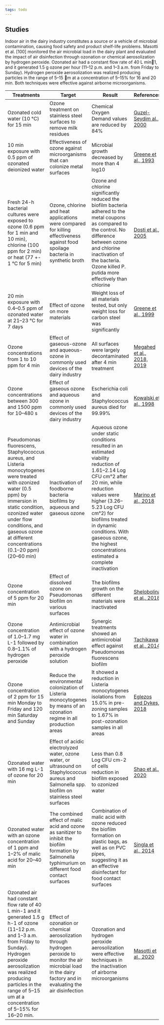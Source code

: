```yaml
---
tags: todo
---
```


## Studies

Indoor air in the dairy industry constitutes a source or a vehicle of microbial contamination,
causing food safety and product shelf-life problems. Masotti et al. [100] monitored
the air microbial load in the dairy plant and evaluated the impact of air disinfection through
ozonation or chemical aerosolization by hydrogen peroxide. Ozonated air had a constant
flow rate of 40 L min􀀀1, and it generated 1.5 g ozone per hour (11–12 p.m. and 1–3 a.m.
from Friday to Sunday). Hydrogen peroxide aerosolization was realized producing particles
in the range of 5–15 m at a concentration of 5–15% for 16 and 20 min. Both techniques
were effective against airborne microorganisms.



| Treatments | Target | Result | References |
| ---        | ---    | ---    | ---        |
| Ozonated cold water (10 °C) for 15 min | Ozone treatment on stainless steel surfaces to remove milk residues | Chemical Oxygen Demand values are reduced by 84% | [Guzel-Seydim al., 2000](obsidian://open?vault=ozone&file=research%2Fabstracts%2FRemoval%20of%20Dairy%20Soil%20from%20Heated%20Stainless%20Steel%20Surfaces%20Use%20of%20Ozonated%20Water%20as%20a%20Prerinse) |
| 10 min exposure with 0.5 ppm of ozonated deionized water | Effectiveness of ozone against microorganisms that can colonize metal surfaces | Microbial growth decreased by more than 4 log10 | [Greene et al., 1993](obsidian://open?vault=ozone&file=research%2Fabstracts%2F2013-greene-et-al) |
| Fresh 24-h bacterial cultures were exposed to ozone (0.6 ppm for 1 min and 10 min), chlorine (100 ppm for 2 min) or heat (77 +- 1 °C for 5 min) | Ozone, chlorine and heat applications were compared for killing effectiveness against food spoilage bacteria in synthetic broth | Ozone and chlorine significantly reduced the biofilm bacteria adhered to the metal coupons as compared to the control. No difference between ozone and chlorine inactivation of the bacteria. Ozone killed P. putida more effectively than chlorine | [Dosti et al., 2005](obsidian://open?vault=ozone&file=research%2Fabstracts%2FApplication%20of%20Ultraviolet-C%20Radiation%20and%20Gaseous%20Ozone%20for%20Microbial%20Inactivation%20on%20Different%20Materials) |
| 20 min exposure with 0.4–0.5 ppm of ozonated water at 21–23 °C for 7 days | Effect of ozone on more materials | Weight loss of all materials tested, but only weight loss for carbon steel was significantly | [Greene et al., 1999](obsidian://open?vault=ozone&file=research%2Fabstracts%2FOzone%20in%20dairy%20chilling%20water%20systems%20effect%20on%20metal%20materials) |
| Ozone concentrations from 1 to 10 ppm for 4 min | Effect of gaseous-ozone and aqueous-ozone in commonly used devices of the dairy industry | All surfaces were largely decontaminated after 4 min treatment | [Megahed et al., 2018, 2019](obsidian://open?vault=ozone&file=research%2Fabstracts%2FThe%20microbial%20killing%20capacity%20of%20aqueous%20and%20gaseous%20ozone%20on%20different%20surfaces%20contaminated%20with%20dairy%20cattle%20manure) |
| Ozone concentrations between 300 and 1500 ppm for 10–480 s | Effect of gaseous ozone and aqueous ozone in commonly used devices of the dairy industry | Escherichia coli and Staphylococcus aureus died for 99.99% | [Kowalski et al., 1998](obsidian://open?vault=ozone&file=research%2Fabstracts%2FBactericidal%20Effects%20of%20High%20Airborne%20Ozone%20Concentrations%20on%20Escherichia%20coli%20and%20Staphylococcus%20aureus) |
| Pseudomonas fluorescens, Staphylococcus aureus, and Listeria monocytogenes were treated with ozonized water (0.5 ppm) by immersion in static condition, ozonized water under flow conditions, and gaseous ozone at different concentrations (0.1–20 ppm) (20–60 min) | Inactivation of foodborne bacteria biofilms by aqueous and gaseous ozone | Aqueous ozone under static conditions resulted in an estimated viability reduction of 1.61–2.14 Log CFU cm°2 after 20 min, while reduction values were higher (3.26–5.23 Log CFU cm°2) for biofilms treated in dynamic conditions. With gaseous ozone, the highest concentrations estimated a complete inactivation | [Marino et al., 2018](obsidian://open?vault=ozone&file=research%2Fabstracts%2FInactivation%20of%20Foodborne%20Bacteria%20Biofilms%20by%20Aqueous%20and%20Gaseous%20Ozone) |
| Ozone concentration of 5 ppm for 20 min | Effect of dissolved ozone on Pseudomonas biofilm on various surfaces | The biofilms growth on the different materials were inactivated | [Shelobolina et al., 2018](obsidian://open?vault=ozone&file=research%2Fabstracts%2F2018-shelobolina-et-al) |
| Ozone concentration of 1.0–1.7 mg L-1 followed by 0.8–1.1% of hydrogen peroxide | Antimicrobial effect of ozone water in combination with a hydrogen peroxide solution | Synergic treatments showed an antimicrobial effect against Pseudomonas fluorescens biofilm | [Tachikawa et al., 2014](obsidian://open?vault=ozone&file=research%2Fabstracts%2F2014-tachikawa-et-al) |
| Ozone concentration of 2 ppm for 15 min Monday to Friday and 120 min Saturday and Sunday | Reduce the environmental colonization of Listeria monocytogenes by means of an ozonation regime in all production areas | It showed a reduction in Listeria monocytogenes isolations from 15.0% in pre-zoning samples to 1.67% in post-ozonation samples in all areas | [Eglezos and Dykes, 2018](obsidian://open?vault=ozone&file=research%2Fabstracts%2F2018-eglezos-et-al) |
| Ozonated water with 16 mg L-1 of ozone for 20 min | Effect of acidic electrolyzed water, ozone water, or ultrasound on Staphylococcus aureus and Salmonella spp. biofilm on stainless steel surfaces | Less than 0.8 Log CFU cm-2 of cells reduction in biofilm exposed to ozonized water | [Shao et al., 2020](obsidian://open?vault=ozone&file=research%2Fabstracts%2F2020-shao-et-al) |
| Ozonated water with an ozone concentration of 1 ppm and 1–2% of malic acid for 20–40 min | The combined effect of malic acid and ozone as sanitizer to inhibit the biofilm formation by Salmonella typhimurium on different food contact surfaces | Combination of malic acid with ozone reduced the biofilm formation on plastic bags, as well as on PVC pipes, suggesting it as an effective disinfectant for food contact surfaces | [Singla et al., 2014](obsidian://open?vault=ozone&file=research%2Fabstracts%2F2014-singla-et-al) |
| Ozonated air had constant flow rate of 40 L min-1 and it generated 1.5 g h-1 of ozone (11–12 p.m. and 1–3 a.m. from Friday to Sunday). Hydrogen peroxide aerosolization was realized producing particles in the range of 5–15 um at a concentration of 5–15% for 16–20 min. | Effect of ozonation or chemical aerosolization through hydrogen peroxide to monitor the air microbial load in the dairy factory and in evaluating the air disinfection | Ozonation and hydrogen peroxide aerosolization were effective techniques in the inactivation of airborne microorganisms | [Masotti et al., 2020](obsidian://open?vault=ozone&file=research%2Fabstracts%2F2020-masotti-et-al) |





